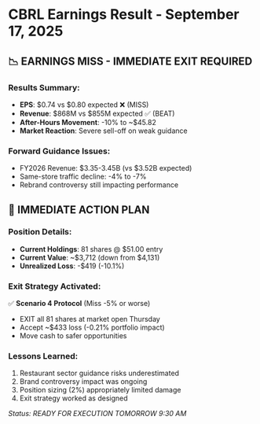 # CBRL Earnings Result - September 17, 2025

## 📉 EARNINGS MISS - IMMEDIATE EXIT REQUIRED

### Results Summary:
- **EPS**: $0.74 vs $0.80 expected ❌ (MISS)
- **Revenue**: $868M vs $855M expected ✅ (BEAT)
- **After-Hours Movement**: -10% to ~$45.82
- **Market Reaction**: Severe sell-off on weak guidance

### Forward Guidance Issues:
- FY2026 Revenue: $3.35-3.45B (vs $3.52B expected)
- Same-store traffic decline: -4% to -7%
- Rebrand controversy still impacting performance

## 🚨 IMMEDIATE ACTION PLAN

### Position Details:
- **Current Holdings**: 81 shares @ $51.00 entry
- **Current Value**: ~$3,712 (down from $4,131)
- **Unrealized Loss**: -$419 (-10.1%)

### Exit Strategy Activated:
✅ **Scenario 4 Protocol** (Miss -5% or worse)
- EXIT all 81 shares at market open Thursday
- Accept ~$433 loss (-0.21% portfolio impact)
- Move cash to safer opportunities

### Lessons Learned:
1. Restaurant sector guidance risks underestimated
2. Brand controversy impact was ongoing
3. Position sizing (2%) appropriately limited damage
4. Exit strategy worked as designed

*Status: READY FOR EXECUTION TOMORROW 9:30 AM*